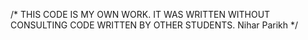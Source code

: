 /* THIS CODE IS MY OWN WORK.
IT WAS WRITTEN WITHOUT CONSULTING CODE WRITTEN BY OTHER STUDENTS.
Nihar Parikh */